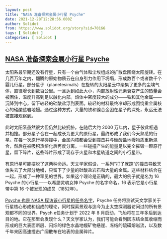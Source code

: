 ```yaml
---
layout: post
title: "NASA 准备探索金属小行星 Psyche"
date: 2021-12-28T12:28:56.000Z
author: Solidot
from: https://www.solidot.org/story?sid=70166
tags: [ Solidot ]
categories: [ Solidot ]
---
```

<!--1640694536000-->
[NASA 准备探索金属小行星 Psyche](https://www.solidot.org/story?sid=70166)
------

<div>
太阳系最早期还没有行星，只有一个由气体和尘埃组成的扩散盘围绕太阳旋转。在几百万年之内，翻腾的原始物质云在自身引力作用下坍塌，形成数百个或者数千个婴儿行星。部分星子（planetesimals）在旋转的太阳星云中聚集了更多的尘埃气体，直径增长到数百公里。一旦达到如此大小，内部放射性元素衰变产生的热量会被困住，温度升高到足以融化内部。熔体中密度较大的成分——铁和其他金属——沉降到中心，留下较轻的硅酸盐浮到表面。较轻的材料最终冷却形成围绕重金属核心的硅酸盐岩地幔。通过这种方式，大量的铁和镍合金困在星子的深处，永远无法被直接观察到。<br><br>此时太阳系虽然很大但仍然比较拥挤。在随后大约 2000 万年内，星子彼此相遇并相撞。部分星子合在一起成长为更大的原行星，最终形成了我们今天熟悉的行星。在每一次原行星碰撞中，金属内核都会受到撞击并与硅酸盐地幔物质重新混合，然后在被吸积热熔化后再度分离。一些碰撞产生的能量足以完全摧毁一颗原行星，留下碎片，这些碎片形成了现存于火星和木星轨道之间的小行星带。<br><br>有原行星可能摆脱了这两种命运。天文学家假设，一系列“打了就跑”的撞击导致天体失去了大部分地幔，只留下了少量的硅酸盐岩石和大量的金属。这些材料结合在一起，形成了一种罕见的世界。如果这个理论是正确的，最大的例子就是名为 16 Psyche 的小行星——以希腊灵魂女神 Psyche 的名字命名，16 表示它是小行星带中第 16 个被发现的成员（1852年）。<br><br><a href="https://spectrum.ieee.org/psyche-mission">Psyche 也是 NASA 探访该小行星的任务名字</a>，Psyche 任务将测试天文学家关于行星核心形成和组成的理论，同时探索景观与迄今为止太空探测器访问过的所有景观都不同的世界。Psych e任务计划于 2022 年 8  月启动，飞船将在三年多后到达目的地。它在那里会发现什么？天文学家认为，我们可能会看到因冻结金属收缩而形成的巨大表面断层、闪烁的绿色水晶地幔矿物悬崖、冻结的硫磺熔岩流，以及数千年来因高速撞击广阔散布在地表的金属碎片。
</div>
